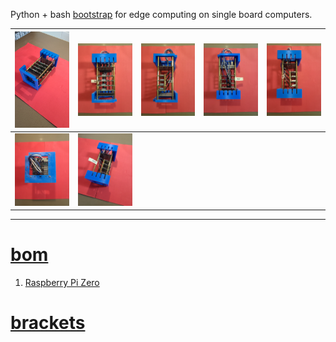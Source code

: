 Python + bash <a href="https://github.com/kamangir/blue-sbc">bootstrap</a> for edge computing on single board computers.

| [![image](../images/4x0-1.jpg)](https://github.com/kamangir/blue-bracket/blob/main/images/4x0-1.jpg) | [![image](../images/4x0-2.jpg)](https://github.com/kamangir/blue-bracket/blob/main/images/4x0-2.jpg) | [![image](../images/4x0-3.jpg)](https://github.com/kamangir/blue-bracket/blob/main/images/4x0-3.jpg) | [![image](../images/4x0-4.jpg)](https://github.com/kamangir/blue-bracket/blob/main/images/4x0-4.jpg) | [![image](../images/4x0-5.jpg)](https://github.com/kamangir/blue-bracket/blob/main/images/4x0-5.jpg) |
| --- | --- | --- | --- | --- |
| [![image](../images/4x0-6.jpg)](https://github.com/kamangir/blue-bracket/blob/main/images/4x0-6.jpg) | [![image](../images/4x0-7.jpg)](https://github.com/kamangir/blue-bracket/blob/main/images/4x0-7.jpg) |  |  |  |

---

# [bom](../parts.md)

1. [Raspberry Pi Zero](../parts.md#raspberry-pi-zero)

# [brackets](../brackets)


